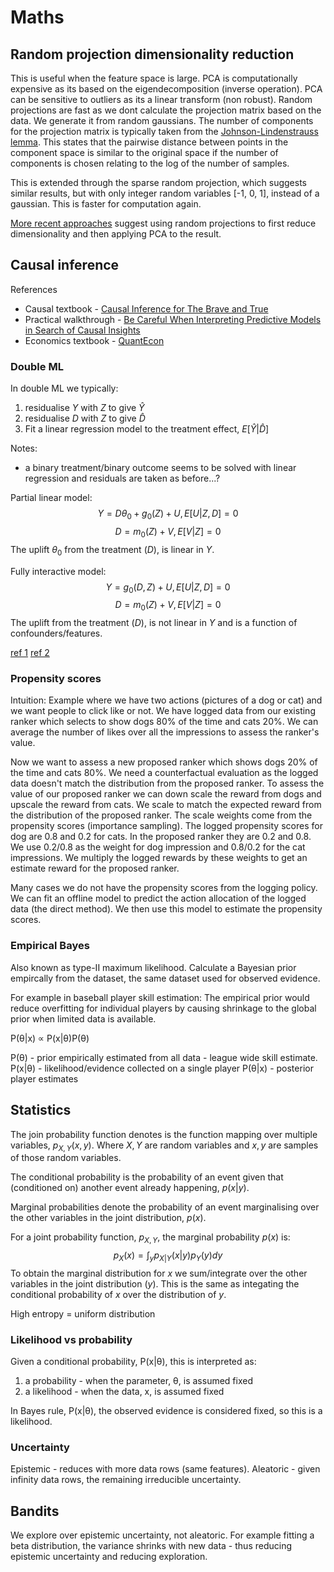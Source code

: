 # Maths

## Random projection dimensionality reduction
This is useful when the feature space is large.
PCA is computationally expensive as its based on the eigendecomposition (inverse operation).
PCA can be sensitive to outliers as its a linear transform (non robust).
Random projections are fast as we dont calculate the projection matrix based on the data.
We generate it from random gaussians. The number of components for the projection matrix is typically taken from the [Johnson-Lindenstrauss lemma](https://scikit-learn.org/stable/auto_examples/miscellaneous/plot_johnson_lindenstrauss_bound.html#sphx-glr-auto-examples-miscellaneous-plot-johnson-lindenstrauss-bound-py).
This states that the pairwise distance between points in the component space is similar to the original space if the number of components is chosen relating to the log of the number of samples.

This is extended through the sparse random projection, which suggests similar results, but with only integer random variables [-1, 0, 1], instead of a gaussian. This is faster for computation again.

[More recent approaches](https://arxiv.org/pdf/2005.00511.pdf) suggest using random projections to first reduce dimensionality and then applying PCA to the result.

## Causal inference

References
* Causal textbook - [Causal Inference for The Brave and True](https://matheusfacure.github.io/python-causality-handbook/)
* Practical walkthrough - [Be Careful When Interpreting Predictive Models in Search of Causal Insights
](https://towardsdatascience.com/be-careful-when-interpreting-predictive-models-in-search-of-causal-insights-e68626e664b6)
* Economics textbook - [QuantEcon](https://datascience.quantecon.org/applications/heterogeneity.html)


### Double ML
In double ML we typically:
1. residualise $Y$ with $Z$ to give $\hat{Y}$
2. residualise $D$ with $Z$ to give $\hat{D}$
3. Fit a linear regression model to the treatment effect, $E[\hat{Y}|\hat{D}]$

Notes:
* a binary treatment/binary outcome seems to be solved with linear regression and residuals are taken as before...?

Partial linear model:
$$
Y = D \theta_0 + g_0(Z) + U, E[U|Z,D]=0
$$
$$
D = m_0(Z) + V, E[V|Z]=0
$$
The uplift $\theta_0$ from the treatment ($D$), is linear in $Y$.

Fully interactive model:
$$
Y = g_0(D, Z) + U, E[U|Z,D]=0
$$
$$
D = m_0(Z) + V, E[V|Z]=0
$$
The uplift from the treatment ($D$), is not linear in $Y$ and is a function of confounders/features.


[ref 1](https://matheusfacure.github.io/python-causality-handbook/22-Debiased-Orthogonal-Machine-Learning.html)
[ref 2](https://towardsdatascience.com/double-machine-learning-for-causal-inference-78e0c6111f9d)

### Propensity scores

Intuition:
Example where we have two actions (pictures of a dog or cat) and we want people to click like or not.
We have logged data from our existing ranker which selects to show dogs 80% of the time and cats 20%.
We can average the number of likes over all the impressions to assess the ranker's value.

Now we want to assess a new proposed ranker which shows dogs 20% of the time and cats 80%.
We need a counterfactual evaluation as the logged data doesn't match the distribution from the proposed ranker.
To assess the value of our proposed ranker we can down scale the reward from dogs and upscale the reward from cats.
We scale to match the expected reward from the distribution of the proposed ranker.
The scale weights come from the propensity scores (importance sampling).
The logged propensity scores for dog are 0.8 and 0.2 for cats. In the proposed ranker they are 0.2 and 0.8.
We use 0.2/0.8 as the weight for dog impression and 0.8/0.2 for the cat impressions.
We multiply the logged rewards by these weights to get an estimate reward for the proposed ranker.

Many cases we do not have the propensity scores from the logging policy. We can fit an offline model to predict the action allocation of the logged data (the direct method). We then use this model to estimate the propensity scores.

### Empirical Bayes
Also known as type-II maximum likelihood.
Calculate a Bayesian prior empircally from the dataset, the same dataset used for observed evidence.

For example in baseball player skill estimation:
The empirical prior would reduce overfitting for individual players by causing shrinkage to the global prior when limited data is available.

P(θ|x) ∝ P(x|θ)P(θ)

P(θ) - prior empirically estimated from all data - league wide skill estimate.
P(x|θ) - likelihood/evidence collected on a single player
P(θ|x) - posterior player estimates

## Statistics


The join probability function denotes is the function mapping over multiple variables, $p_{X,Y}(x,y)$. Where $X, Y$ are random variables and $x, y$ are samples of those random variables.

The conditional probability is the probability of an event given that (conditioned on) another event already happening, $p(x|y)$.

Marginal probabilities denote the probability of an event marginalising over the other variables in the joint distribution, $p(x)$.

For a joint probability function, $p_{X,Y}$, the marginal probability $p(x)$ is:
$$
p_X(x)=\int_y p_{X|Y}(x|y) p_Y(y) dy
$$
To obtain the marginal distribution for $x$ we sum/integrate over the other variables in the joint distribution ($y$).
This is the same as integating the conditional probability of $x$ over the distribution of $y$.


High entropy = uniform distribution

### Likelihood vs probability
Given a conditional probability, P(x|θ), this is interpreted as:
1. a probability - when the parameter, θ, is assumed fixed
2. a likelihood - when the data, x, is assumed fixed

In Bayes rule, P(x|θ), the observed evidence is considered fixed, so this is a likelihood.

### Uncertainty
Epistemic - reduces with more data rows (same features).
Aleatoric - given infinity data rows, the remaining irreducible uncertainty.

## Bandits

We explore over epistemic uncertainty, not aleatoric. For example fitting a beta distribution, the variance shrinks with new data - thus reducing epistemic uncertainty and reducing exploration.